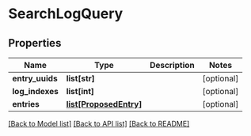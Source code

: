 # SearchLogQuery

## Properties
Name | Type | Description | Notes
------------ | ------------- | ------------- | -------------
**entry_uuids** | **list[str]** |  | [optional] 
**log_indexes** | **list[int]** |  | [optional] 
**entries** | [**list[ProposedEntry]**](ProposedEntry.md) |  | [optional] 

[[Back to Model list]](../README.md#documentation-for-models) [[Back to API list]](../README.md#documentation-for-api-endpoints) [[Back to README]](../README.md)

